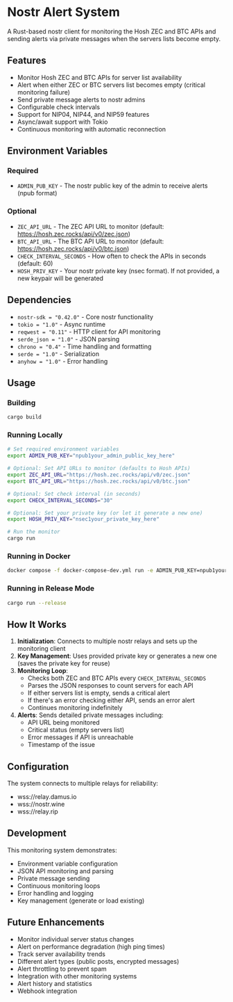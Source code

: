 # Nostr Alert System

A Rust-based nostr client for monitoring the Hosh ZEC and BTC APIs and sending alerts via private messages when the servers lists become empty.

## Features

- Monitor Hosh ZEC and BTC APIs for server list availability
- Alert when either ZEC or BTC servers list becomes empty (critical monitoring failure)
- Send private message alerts to nostr admins
- Configurable check intervals
- Support for NIP04, NIP44, and NIP59 features
- Async/await support with Tokio
- Continuous monitoring with automatic reconnection

## Environment Variables

### Required
- `ADMIN_PUB_KEY` - The nostr public key of the admin to receive alerts (npub format)

### Optional
- `ZEC_API_URL` - The ZEC API URL to monitor (default: https://hosh.zec.rocks/api/v0/zec.json)
- `BTC_API_URL` - The BTC API URL to monitor (default: https://hosh.zec.rocks/api/v0/btc.json)
- `CHECK_INTERVAL_SECONDS` - How often to check the APIs in seconds (default: 60)
- `HOSH_PRIV_KEY` - Your nostr private key (nsec format). If not provided, a new keypair will be generated

## Dependencies

- `nostr-sdk = "0.42.0"` - Core nostr functionality
- `tokio = "1.0"` - Async runtime
- `reqwest = "0.11"` - HTTP client for API monitoring
- `serde_json = "1.0"` - JSON parsing
- `chrono = "0.4"` - Time handling and formatting
- `serde = "1.0"` - Serialization
- `anyhow = "1.0"` - Error handling

## Usage

### Building

```bash
cargo build
```

### Running Locally

```bash
# Set required environment variables
export ADMIN_PUB_KEY="npub1your_admin_public_key_here"

# Optional: Set API URLs to monitor (defaults to Hosh APIs)
export ZEC_API_URL="https://hosh.zec.rocks/api/v0/zec.json"
export BTC_API_URL="https://hosh.zec.rocks/api/v0/btc.json"

# Optional: Set check interval (in seconds)
export CHECK_INTERVAL_SECONDS="30"

# Optional: Set your private key (or let it generate a new one)
export HOSH_PRIV_KEY="nsec1your_private_key_here"

# Run the monitor
cargo run
```

### Running in Docker

```bash
docker compose -f docker-compose-dev.yml run -e ADMIN_PUB_KEY=npub1your_admin_key nostr-alert
```

### Running in Release Mode

```bash
cargo run --release
```

## How It Works

1. **Initialization**: Connects to multiple nostr relays and sets up the monitoring client
2. **Key Management**: Uses provided private key or generates a new one (saves the private key for reuse)
3. **Monitoring Loop**: 
   - Checks both ZEC and BTC APIs every `CHECK_INTERVAL_SECONDS`
   - Parses the JSON responses to count servers for each API
   - If either servers list is empty, sends a critical alert
   - If there's an error checking either API, sends an error alert
   - Continues monitoring indefinitely
4. **Alerts**: Sends detailed private messages including:
   - API URL being monitored
   - Critical status (empty servers list)
   - Error messages if API is unreachable
   - Timestamp of the issue

## Configuration

The system connects to multiple relays for reliability:
- wss://relay.damus.io
- wss://nostr.wine
- wss://relay.rip

## Development

This monitoring system demonstrates:
- Environment variable configuration
- JSON API monitoring and parsing
- Private message sending
- Continuous monitoring loops
- Error handling and logging
- Key management (generate or load existing)

## Future Enhancements

- Monitor individual server status changes
- Alert on performance degradation (high ping times)
- Track server availability trends
- Different alert types (public posts, encrypted messages)
- Alert throttling to prevent spam
- Integration with other monitoring systems
- Alert history and statistics
- Webhook integration 